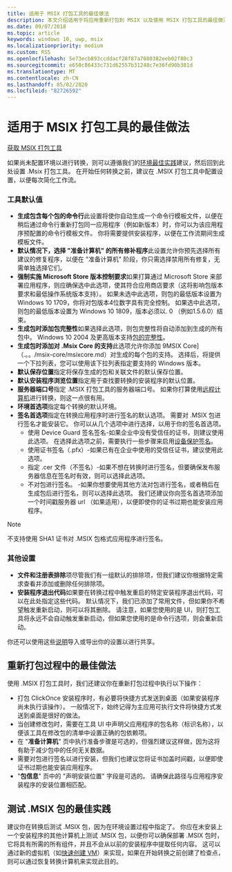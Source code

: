 ```yaml
---
title: 适用于 MSIX 打包工具的最佳做法
description: 本文介绍适用于将应用重新打包到 MSIX 以及使用 MSIX 打包工具的最佳做法。
ms.date: 09/07/2018
ms.topic: article
keywords: windows 10, uwp, msix
ms.localizationpriority: medium
ms.custom: RS5
ms.openlocfilehash: 5e73ecb893ccddacf28f87a7080382eeb02f80c3
ms.sourcegitcommit: e650c86433c731d62557b31248c7e36fd90b381d
ms.translationtype: MT
ms.contentlocale: zh-CN
ms.lasthandoff: 05/02/2020
ms.locfileid: "82726592"
---
```

# <a name="best-practices-for-the-msix-packaging-tool"></a>适用于 MSIX 打包工具的最佳做法

<div class="nextstepaction"><p><a class="x-hidden-focus" href="https://www.microsoft.com/en-us/p/msix-packaging-tool/9n5lw3jbcxkf" data-linktype="external">获取 MSIX 打包工具</a></p></div>

如果尚未配置环境以进行转换，则可以遵循我们的[环境最佳实践](prepare-your-environment.md)建议，然后回到此处设置 .Msix 打包工具。 在开始任何转换之前，建议在 .MSIX 打包工具中配置设置，以便每次简化工作流。

### <a name="tool-defaults"></a>工具默认值

- **生成包含每个包的命令行**此设置将使你自动生成一个命令行模板文件，以便在稍后通过命令行重新打包同一应用程序（例如新版本）时，你可以为该应用程序预配置的命令行模板文件。 你将需要提供安装程序，以便在工作流期间生成模板文件。
- **默认情况下，选择 "准备计算机" 的所有修补程序**此设置允许你预先选择所有建议的修复程序，以便在 "准备计算机" 阶段，你只需选择禁用所有修复，无需单独选择它们。
- **强制实施 Microsoft Store 版本控制要求**如果打算通过 Microsoft Store 来部署应用程序，则应确保选中此选项，使其符合应用商店要求（这将影响包版本要求和最低操作系统版本支持）。 如果未选中此选项，则包的最低版本设置为 Windows 10 1709，你将对包版本4位数字具有完全控制。 如果选中此选项，则包的最低版本设置为 Windows 10 1809，版本必须以. 0 （例如1.5.6.0）结束。
- **生成包时添加包完整性**如果选择此选项，则包完整性将自动添加到生成的所有包中。 Windows 10 2004 及更高版本支持[包的完整性](../package/signing-package-overview.md#package-integrity-enforcement)。
- **生成包时添加对 .Msix Core 的支持**此选项允许你添加 9MSIX Core] （.。。/msix-core/msixcore.md）对生成的每个包的支持。 选择后，将提供一个下拉列表，您可以使用该下拉列表指定要支持的 Windows 版本。 
- **默认保存位置**指定将保存生成的包和关联文件的默认保存位置。
- **默认安装程序浏览位置**指定用于查找要转换的安装程序的默认位置。
- **服务器端口号**指定 .MSIX 打包工具的服务器端口号。 如果你打算使用[远程计算机](remote-conversion-setup.md)进行转换，则这一点很有用。 
- **环境首选项**指定每个转换的默认环境。
- **签名首选项**指定在转换应用程序时进行签名的默认选项。 需要对 .MSIX 包进行签名才能安装它。 你可以从几个选项中进行选择，以用于你的签名首选项。
    - 使用 Device Guard 签名签名-如果企业中没有受信任的证书，则建议使用此选项。 在选择此选项之前，需要执行一些步骤来启用[设备保护签名](../package/signing-package-device-guard-signing.md)。 
    - 使用证书签名（.pfx）-如果已有在企业中使用的受信任证书，建议使用此选项。
    - 指定 .cer 文件（不签名）-如果不想在转换时进行签名，但要确保发布服务器信息在签名时有效，则可以选择此选项。
    - 不对包进行签名。 -如果你想要使用其他方法对包进行签名，或者稍后在生成包后进行签名，则可以选择此选项。
    我们还建议你向签名首选项添加一个时间戳服务器 url （如果适用），以便即使你的证书过期也能安装应用程序。   

> [!NOTE]
> 不支持使用 SHA1 证书对 .MSIX 包格式应用程序进行签名。

### <a name="other-settings"></a>其他设置

- **文件和注册表排除**项尽管我们有一组默认的排除项，但我们建议你根据特定需求查看并添加或删除任何排除项。 
- **安装程序退出代码**如果要在转换过程中触发重启的特定安装程序退出代码，可以在此处指定这些代码。 默认情况下，我们已添加了常用文件，但如果你不希望触发重新启动，则可以将其删除。 请注意，如果您使用的是 UI，则打包工具将永远不会自动触发重新启动，但如果您使用的是命令行选项，则会重新启动。 
 
你还可以使用这些[说明](duplicate-tool-settings-across-devices.md)导入或导出你的设置以进行共享。 

## <a name="best-practices-during-repackaging"></a>重新打包过程中的最佳做法

使用 .MSIX 打包工具时，我们还建议你在重新打包过程中执行以下操作：

- 打包 ClickOnce 安装程序时，有必要将快捷方式发送到桌面（如果安装程序尚未执行该操作）。 一般情况下，始终记得为主应用可执行文件将快捷方式发送到桌面是很好的做法。
- 当创建修改包时，需要在工具 UI 中声明父应用程序的包名称（标识名称），以便该工具在修改包的清单中设置正确的包依赖项。
- 在 "**准备计算机**" 页中执行准备步骤是可选的，但强烈建议这样做，因为这将有助于减少包中的任何无关数据。
- 需要对包进行签名以进行安装，但我们也建议您将证书加盖时间戳，以便即使证书过期也能安装应用程序。
- "**包信息**" 页中的 "声明安装位置" 字段是可选的。 请确保此路径与应用程序安装程序的安装位置相匹配。

## <a name="best-practices-for-testing-your-msix-package"></a>测试 .MSIX 包的最佳实践

建议你在转换后测试 .MSIX 包，因为在环境设置过程中指定了。 你应在未安装上一个安装程序的其他计算机上测试 .MSIX 包，以便你可以确保部署 .MSIX 包时，它将具有所需的所有组件，并且不会从以前的安装程序中提取任何内容。 这可以通过新的虚拟机（如[快速创建 VM](Quick-Create-VM.md)）来实现，如果在开始转换之前创建了检查点，则可以通过恢复转换计算机来实现此目的。
